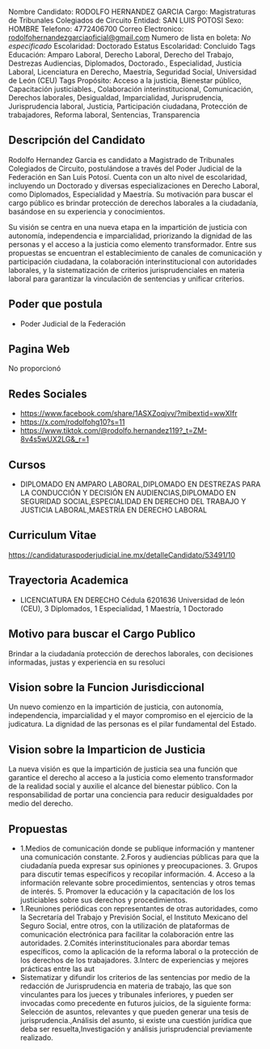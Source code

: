 Nombre Candidato: RODOLFO HERNANDEZ GARCIA
Cargo: Magistraturas de Tribunales Colegiados de Circuito
Entidad: SAN LUIS POTOSI
Sexo: HOMBRE
Telefono: 4772406700
Correo Electronico: rodolfohernandezgarciaoficial@gmail.com
Numero de lista en boleta: *No especificado*
Escolaridad: Doctorado
Estatus Escolaridad: Concluido
Tags Educación: Amparo Laboral, Derecho Laboral, Derecho del Trabajo, Destrezas Audiencias, Diplomados, Doctorado., Especialidad, Justicia Laboral, Licenciatura en Derecho, Maestría, Seguridad Social, Universidad de León (CEU)
Tags Propósito: Acceso a la justicia, Bienestar público, Capacitación justiciables., Colaboración interinstitucional, Comunicación, Derechos laborales, Desigualdad, Imparcialidad, Jurisprudencia, Jurisprudencia laboral, Justicia, Participación ciudadana, Protección de trabajadores, Reforma laboral, Sentencias, Transparencia


## Descripción del Candidato 

Rodolfo Hernandez Garcia es candidato a Magistrado de Tribunales Colegiados de Circuito, postulándose a través del Poder Judicial de la Federación en San Luis Potosí. Cuenta con un alto nivel de escolaridad, incluyendo un Doctorado y diversas especializaciones en Derecho Laboral, como Diplomados, Especialidad y Maestría. Su motivación para buscar el cargo público es brindar protección de derechos laborales a la ciudadanía, basándose en su experiencia y conocimientos.

Su visión se centra en una nueva etapa en la impartición de justicia con autonomía, independencia e imparcialidad, priorizando la dignidad de las personas y el acceso a la justicia como elemento transformador. Entre sus propuestas se encuentran el establecimiento de canales de comunicación y participación ciudadana, la colaboración interinstitucional con autoridades laborales, y la sistematización de criterios jurisprudenciales en materia laboral para garantizar la vinculación de sentencias y unificar criterios.


## Poder que postula

- Poder Judicial de la Federación


## Pagina Web

No proporcionó


## Redes Sociales

- https://www.facebook.com/share/1ASXZoqjvv/?mibextid=wwXIfr
- https://x.com/rodolfohg10?s=11
- https://www.tiktok.com/@rodolfo.hernandez119?_t=ZM-8v4s5wUX2LG&_r=1


## Cursos

- DIPLOMADO EN AMPARO LABORAL,DIPLOMADO EN DESTREZAS PARA LA CONDUCCIÓN Y DECISIÓN EN AUDIENCIAS,DIPLOMADO EN SEGURIDAD SOCIAL,ESPECIALIDAD EN DERECHO DEL TRABAJO Y JUSTICIA LABORAL,MAESTRÍA EN DERECHO LABORAL


## Curriculum Vitae

https://candidaturaspoderjudicial.ine.mx/detalleCandidato/53491/10


## Trayectoria Academica

- LICENCIATURA EN DERECHO Cédula 6201636 Universidad de león (CEU), 3 Diplomados, 1 Especialidad, 1 Maestría, 1 Doctorado


## Motivo para buscar el Cargo Publico

Brindar a la ciudadanía protección de derechos laborales, con decisiones informadas, justas y experiencia en su resoluci


## Vision sobre la Funcion Jurisdiccional

Un nuevo comienzo en la impartición de justicia, con autonomía, independencia, imparcialidad y el mayor compromiso en el ejercicio de la judicatura. La dignidad de las personas es el pilar fundamental del Estado.


## Vision sobre la Imparticion de Justicia

La nueva visión es que la impartición de justicia sea una función que garantice el derecho al acceso a la justicia como elemento transformador de la realidad social y auxilie el alcance del bienestar público. Con la responsabilidad de portar una conciencia para reducir desigualdades por medio del derecho.


## Propuestas

- 1.Medios de comunicación donde se publique información y mantener una comunicación constante. 2.Foros y audiencias públicas para que la ciudadanía pueda expresar sus opiniones y preocupaciones. 3. Grupos para discutir temas específicos y recopilar información. 4. Acceso a la información relevante sobre procedimientos, sentencias y otros temas de interés. 5. Promover la educación y la capacitación de los los justiciables sobre sus derechos y procedimientos.
- 1.Reuniones periódicas con representantes de otras autoridades, como la Secretaría del Trabajo y Previsión Social, el Instituto Mexicano del Seguro Social, entre otros, con la utilización de plataformas de comunicación electrónica para facilitar la colaboración entre las autoridades. 2.Comités interinstitucionales para abordar temas específicos, como la aplicación de la reforma laboral o la protección de los derechos de los trabajadores. 3.Interc de experiencias y mejores prácticas entre las aut
- Sistematizar y difundir los criterios de las sentencias por medio de la redacción de Jurisprudencia en materia de trabajo, las que son vinculantes para los jueces y tribunales inferiores, y pueden ser invocadas como precedente en futuros juicios, de la siguiente forma: Selección de asuntos, relevantes y que pueden generar una tesis de jurisprudencia.,Análisis del asunto, si existe una cuestión jurídica que deba ser resuelta,Investigación y análisis jurisprudencial previamente realizado.

